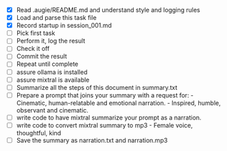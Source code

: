 - [x] Read .augie/README.md and understand style and logging rules
- [x] Load and parse this task file
- [x] Record startup in session_001.md
- [ ] Pick first task
- [ ] Perform it, log the result
- [ ] Check it off
- [ ] Commit the result
- [ ] Repeat until complete
- [ ] assure ollama is installed
- [ ] assure mixtral is available
- [ ] Summarize all the steps of this document in summary.txt
- [ ] Prepare a prompt that joins your summary with a request for:
      - Cinematic, human-relatable and emotional narration.
      - Inspired, humble, observant and cinematic.
- [ ] write code to have mixtral summarize your prompt as a narration.
- [ ] write code to convert mixtral summary to mp3
      - Female voice, thoughtful, kind
- [ ] Save the summary as narration.txt and narration.mp3
